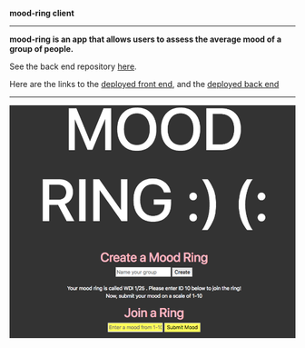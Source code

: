 <b>mood-ring client</b>

_______


<b>mood-ring is an app that allows users to assess the average mood of a group of people.</b>

See the back end repository <a href="https://github.com/dbenbass/mood-ring"> here</a>.

Here are the links to the <a href="https://dbenbass.github.io/mood-ring-client"> deployed front end</a>, and the <a href="https://rocky-bastion-73525.herokuapp.com/"> deployed back end </a>

_______

<img src="public/moodring.jpg">
